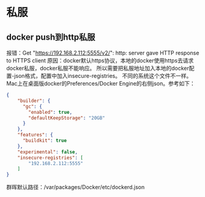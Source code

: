 
# 私服
## docker push到http私服
报错：Get "https://192.168.2.112:5555/v2/": http: server gave HTTP response to HTTPS client
原因：docker默认https协议，本地的docker使用https去请求docker私服，docker私服不能响应。
所以需要把私服地址加入本地的docker配置-json格式，配置中加入insecure-registries。 不同的系统这个文件不一样。
Mac上在桌面版docker的Preferences/Docker Engine的右侧json。参考如下：
```json
{
    "builder": {
      "gc": {
        "enabled": true,
        "defaultKeepStorage": "20GB"
      }
    },
    "features": {
      "buildkit": true
    },
    "experimental": false,
    "insecure-registries": [
        "192.168.2.112:5555"
    ]
}
```
群晖默认路径：/var/packages/Docker/etc/dockerd.json
